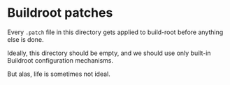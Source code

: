 # Buildroot patches

Every `.patch` file in this directory gets applied to build-root before anything else is done.

Ideally, this directory should be empty, and we should use only built-in Buildroot configuration mechanisms.

But alas, life is sometimes not ideal.
